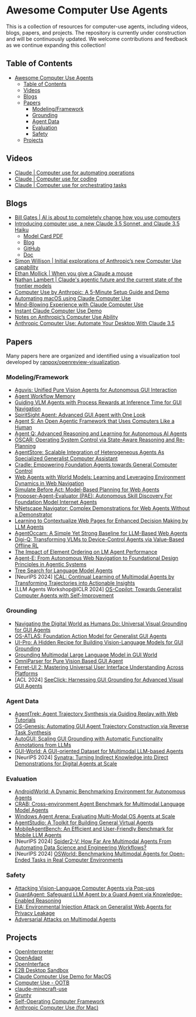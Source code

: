 # Awesome Computer Use Agents

This is a collection of resources for computer-use agents, including videos, blogs, papers, and projects. The repository is currently under construction and will be continuously updated. We welcome contributions and feedback as we continue expanding this collection!

## Table of Contents

- [Awesome Computer Use Agents](#awesome-computer-use-agents)
  - [Table of Contents](#table-of-contents)
  - [Videos](#videos)
  - [Blogs](#blogs)
  - [Papers](#papers)
    - [Modeling/Framework](#modelingframework)
    - [Grounding](#grounding)
    - [Agent Data](#agent-data)
    - [Evaluation](#evaluation)
    - [Safety](#safety)
  - [Projects](#projects)

## Videos
- [Claude | Computer use for automating operations](https://www.youtube.com/watch?v=ODaHJzOyVCQ)
- [Claude | Computer use for coding](https://www.youtube.com/watch?v=vH2f7cjXjKI)
- [Claude | Computer use for orchestrating tasks](https://www.youtube.com/watch?v=jqx18KgIzAE)

## Blogs
- [Bill Gates | AI is about to completely change how you use computers](https://www.gatesnotes.com/AI-agents)
- [Introducing computer use, a new Claude 3.5 Sonnet, and Claude 3.5 Haiku](https://www.anthropic.com/news/3-5-models-and-computer-use)
  - [Model Card PDF](https://assets.anthropic.com/m/1cd9d098ac3e6467/original/Claude-3-Model-Card-October-Addendum.pdf)
  - [Blog](https://www.anthropic.com/news/developing-computer-use)
  - [GitHub](https://github.com/anthropics/anthropic-quickstarts/tree/main/computer-use-demo)
  - [Doc](https://docs.anthropic.com/en/docs/build-with-claude/computer-use)
- [Simon Willison | Initial explorations of Anthropic’s new Computer Use capability](https://simonwillison.net/2024/Oct/22/computer-use/)
- [Ethan Mollick | When you give a Claude a mouse](https://www.oneusefulthing.org/p/when-you-give-a-claude-a-mouse)
- [Nathan Lambert | Claude's agentic future and the current state of the frontier models](https://www.interconnects.ai/p/claudes-agency)
- [Computer Use by Anthropic: A 5-Minute Setup Guide and Demo](https://glama.ai/blog/2024-10-22-automate-computer-using-claude)
- [Automating macOS using Claude Computer Use](https://glama.ai/blog/2024-10-23-automating-macos-using-claude)
- [Mind-Blowing Experience with Claude Computer Use](https://www.reddit.com/r/ClaudeAI/comments/1ga3uqn/mindblowing_experience_with_claude_computer_use/)
- [Instant Claude Computer Use Demo](https://labex.io/tutorials/docker-instant-claude-computer-use-demo-414899)
- [Notes on Anthropic’s Computer Use Ability](https://composio.dev/blog/claude-computer-use/)
- [Anthropic Computer Use: Automate Your Desktop With Claude 3.5](https://www.datacamp.com/blog/what-is-anthropic-computer-use)

## Papers
Many papers here are organized and identified using a visualization tool developed by [ranpox/openreview-visualization](https://github.com/ranpox/openreview-visualization).

### Modeling/Framework
- [Aguvis: Unified Pure Vision Agents for Autonomous GUI Interaction](https://arxiv.org/abs/2412.04454)
- [Agent Workflow Memory](https://arxiv.org/abs/2409.07429)
- [Guiding VLM Agents with Process Rewards at Inference Time for GUI Navigation](https://openreview.net/forum?id=jR6YMxVG9i)
- [SpiritSight Agent: Advanced GUI Agent with One Look](https://openreview.net/forum?id=jY2ow7jRdZ)
- [Agent S: An Open Agentic Framework that Uses Computers Like a Human](https://arxiv.org/abs/2410.08164)
- [Agent Q: Advanced Reasoning and Learning for Autonomous AI Agents](https://arxiv.org/abs/2408.07199)
- [OSCAR: Operating System Control via State-Aware Reasoning and Re-Planning](https://arxiv.org/abs/2410.18963)
- [AgentStore: Scalable Integration of Heterogeneous Agents As Specialized Generalist Computer Assistant](https://arxiv.org/abs/2410.18603)
- [Cradle: Empowering Foundation Agents towards General Computer Control](https://arxiv.org/abs/2403.03186)
- [Web Agents with World Models: Learning and Leveraging Environment Dynamics in Web Navigation](https://arxiv.org/abs/2410.13232)
- [Simulate Before Act: Model-Based Planning for Web Agents](https://openreview.net/forum?id=JDa5RiTIC7)
- [Proposer-Agent-Evaluator (PAE): Autonomous Skill Discovery For Foundation Model Internet Agents](https://arxiv.org/abs/2412.13194)
- [NNetscape Navigator: Complex Demonstrations for Web Agents Without a Demonstrator](https://arxiv.org/abs/2410.02907)
- [Learning to Contextualize Web Pages for Enhanced Decision Making by LLM Agents](https://openreview.net/forum?id=3Gzz7ZQLiz)
- [AgentOccam: A Simple Yet Strong Baseline for LLM-Based Web Agents](https://arxiv.org/abs/2410.13825)
- [Digi-Q: Transforming VLMs to Device-Control Agents via Value-Based Offline RL](https://openreview.net/forum?id=CjfQssZtAb)
- [The Impact of Element Ordering on LM Agent Performance](https://arxiv.org/abs/2409.12089)
- [Agent-E: From Autonomous Web Navigation to Foundational Design Principles in Agentic Systems](https://arxiv.org/abs/2407.13032)
- [Tree Search for Language Model Agents](https://arxiv.org/abs/2407.01476)
- [NeurIPS 2024] [ICAL: Continual Learning of Multimodal Agents by Transforming Trajectories into Actionable Insights](https://arxiv.org/abs/2406.14596)
- [LLM Agents Workshop@ICLR 2024] [OS-Copilot: Towards Generalist Computer Agents with Self-Improvement](https://arxiv.org/abs/2402.07456)

### Grounding
- [Navigating the Digital World as Humans Do: Universal Visual Grounding for GUI Agents](https://arxiv.org/abs/2410.05243)
- [OS-ATLAS: Foundation Action Model for Generalist GUI Agents](https://arxiv.org/abs/2410.23218)
- [UI-Pro: A Hidden Recipe for Building Vision-Language Models for GUI Grounding](https://openreview.net/forum?id=5wmAfwDBoi)
- [Grounding Multimodal Large Language Model in GUI World](https://openreview.net/forum?id=M9iky9Ruhx)
- [OmniParser for Pure Vision Based GUI Agent](https://arxiv.org/abs/2408.00203)
- [Ferret-UI 2: Mastering Universal User Interface Understanding Across Platforms](https://arxiv.org/abs/2410.18967)
- [ACL 2024] [SeeClick: Harnessing GUI Grounding for Advanced Visual GUI Agents](https://arxiv.org/abs/2401.10935)

### Agent Data
- [AgentTrek: Agent Trajectory Synthesis via Guiding Replay with Web Tutorials](https://arxiv.org/abs/2412.09605)
- [OS-Genesis: Automating GUI Agent Trajectory Construction via Reverse Task Synthesis](https://arxiv.org/abs/2412.19723)
- [AutoGUI: Scaling GUI Grounding with Automatic Functionality Annotations from LLMs](https://openreview.net/forum?id=wl4c9jvcyY)
- [GUI-World: A GUI-oriented Dataset for Multimodal LLM-based Agents](https://arxiv.org/abs/2406.10819)
- [NeurIPS 2024] [Synatra: Turning Indirect Knowledge into Direct Demonstrations for Digital Agents at Scale](https://arxiv.org/abs/2409.15637)

### Evaluation
- [AndroidWorld: A Dynamic Benchmarking Environment for Autonomous Agents](https://arxiv.org/abs/2405.14573)
- [CRAB: Cross-environment Agent Benchmark for Multimodal Language Model Agents](https://arxiv.org/abs/2407.01511)
- [Windows Agent Arena: Evaluating Multi-Modal OS Agents at Scale](https://arxiv.org/abs/2409.08264)
- [AgentStudio: A Toolkit for Building General Virtual Agents](https://arxiv.org/abs/2403.17918)
- [MobileAgentBench: An Efficient and User-Friendly Benchmark for Mobile LLM Agents](https://arxiv.org/abs/2406.08184)
- [NeurIPS 2024] [Spider2-V: How Far Are Multimodal Agents From Automating Data Science and Engineering Workflows?](https://arxiv.org/abs/2407.10956)
- [NeurIPS 2024] [OSWorld: Benchmarking Multimodal Agents for Open-Ended Tasks in Real Computer Environments](https://arxiv.org/abs/2404.07972)

### Safety
- [Attacking Vision-Language Computer Agents via Pop-ups](https://arxiv.org/abs/2411.02391)
- [GuardAgent: Safeguard LLM Agent by a Guard Agent via Knowledge-Enabled Reasoning](https://arxiv.org/abs/2406.09187)
- [EIA: Environmental Injection Attack on Generalist Web Agents for Privacy Leakage](https://arxiv.org/abs/2409.11295)
- [Adversarial Attacks on Multimodal Agents](https://arxiv.org/abs/2406.12814)

## Projects
- [OpenInterpreter](https://github.com/OpenInterpreter/open-interpreter)
- [OpenAdapt](https://github.com/OpenAdaptAI/OpenAdapt)
- [OpenInterface](https://github.com/AmberSahdev/Open-Interface/)
- [E2B Desktop Sandbox](https://github.com/e2b-dev/desktop)
- [Claude Computer Use Demo for MacOS](https://github.com/PallavAg/claude-computer-use-macos)
- [Computer Use - OOTB](https://github.com/showlab/computer_use_ootb)
- [claude-minecraft-use](https://github.com/ObservedObserver/claude-minecraft-use)
- [Grunty](https://github.com/suitedaces/computer-agent)
- [Self-Operating Computer Framework](https://github.com/OthersideAI/self-operating-computer)
- [Anthropic Computer Use (for Mac)](https://github.com/deedy/mac_computer_use)

